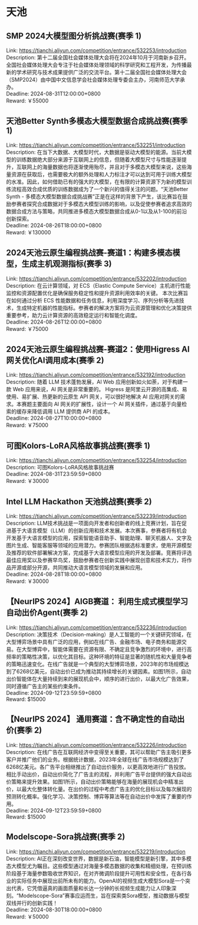 # 天池



## SMP 2024大模型图分析挑战赛(赛季 1)

Link: https://tianchi.aliyun.com/competition/entrance/532253/introduction  
Description: 第十二届全国社会媒体处理大会将在2024年10月于河南新乡召开。全国社会媒体处理大会专注于社会媒体处理领域的科学研究和工程开发，为传播最新的学术研究与技术成果提供广泛的交流平台。第十二届全国社会媒体处理大会（SMP2024）由中国中文信息学会社会媒体处理专委会主办，河南师范大学承办。  
Deadline: 2024-08-31T12:00:00+0800  
Reward: ￥55000  


## 天池Better Synth多模态大模型数据合成挑战赛(赛季 1)

Link: https://tianchi.aliyun.com/competition/entrance/532251/introduction  
Description: 在当下大数据、大模型时代，大数据是驱动大模型的能源。当前大模型的训练数据绝大部分来源于互联网上的信息，但随着大模型尺寸与性能逐渐提升，互联网上的海量数据也将逐渐使用殆尽，并且对于多模态大模型来说，这些海量资源在获取后，也需要极大的额外处理和人力标注才可以达到可用于训练大模型的水准。因此，如何借助已有的强大的大模型，在有限的计算资源下为新的模型训练流程高效合成优质的训练数据成为了一个新兴的值得关注的问题。“天池Better Synth - 多模态大模型数据合成挑战赛”正是在这样的背景下产生，该比赛旨在鼓励参赛者探究合成数据对于多模态大模型训练的影响，以及促使参赛者追求高效的数据合成方法与策略，共同推进多模态大模型数据合成从0-1以及从1-100的前沿创新探索。  
Deadline: 2024-08-26T18:00:00+0800  
Reward: ￥130000  


## 2024天池云原生编程挑战赛-赛道1：构建多模态模型，生成主机观测指标(赛季 3)

Link: https://tianchi.aliyun.com/competition/entrance/532202/introduction  
Description: 在云计算领域，对 ECS（Elastic Compute Service）主机进行性能监控和资源配置优化是确保服务稳定性和提升资源利用效率的关键。 本次比赛旨在如何通过分析 ECS 性能数据和任务信息，利用深度学习、序列分析等先进技术，生成特定机器的性能指标。参赛者的解决方案将为云资源管理和优化决策提供重要参考，助力云计算资源的高效稳定运行和智能化调度。  
Deadline: 2024-08-26T12:00:00+0800  
Reward: ￥75000  


## 2024天池云原生编程挑战赛-赛道2：使用Higress AI网关优化AI调用成本(赛季 2)

Link: https://tianchi.aliyun.com/competition/entrance/532192/introduction  
Description: 随着 LLM 技术蓬勃发展，AI Web 应用创新如火如荼，对于构建一款 Web 应用来说，AI 网关是非常重要的。 Higress 是阿里云开源的高集成、易使用、易扩展、热更新的云原生 API 网关，可以很好地解决 AI 应用对网关的需求。本赛题主要面向 AI 网关的扩展性，设计一个 AI 网关插件，通过基于向量检索的缓存来降低调用 LLM 提供商 API 的成本。  
Deadline: 2024-08-27T10:00:00+0800  
Reward: ￥75000  


## 可图Kolors-LoRA风格故事挑战赛(赛季 1)

Link: https://tianchi.aliyun.com/competition/entrance/532254/introduction  
Description: 可图Kolors-LoRA风格故事挑战赛  
Deadline: 2024-08-31T23:59:59+0800  
Reward: ￥30000  


## Intel LLM Hackathon 天池挑战赛(赛季 2)

Link: https://tianchi.aliyun.com/competition/entrance/532239/introduction  
Description: LLM技术挑战是一项面向开发者和创新者的线上竞赛计划，旨在促进基于大语言模型（LLM）的创新应用和技术发展。本次赛事，参赛者将有机会开发基于大语言模型的应用，探索智能语音助手、智能助理、聊天机器人、文字及图片生成、智能客服等领域的应用潜力。参赛团队根据选标准要求，使用开源模型及推荐的软件部署解决方案，完成基于大语言模型应用的开发及部署。竞赛将评选最佳应用奖以及参赛早鸟奖，鼓励参赛者在创新实践中展现创意和技术实力，将作品开源或部分开源，共同推动大语言模型领域的发展和应用。  
Deadline: 2024-08-28T18:00:00+0800  
Reward: ￥30000  


## 【NeurIPS 2024】AIGB赛道： 利用生成式模型学习自动出价Agent(赛季 2)

Link: https://tianchi.aliyun.com/competition/entrance/532236/introduction  
Description: 决策技术（Decision-making）是人工智能的一个关键研究领域，在大型博弈场景中具有广泛的应用，例如在线广告、金融市场、电子商务和能源交易。在大型博弈中，智能体需要在资源有限、不确定且竞争激烈的环境中，进行高频率的策略性决策，以优化其目标。这种环境的特征是显著的随机性和大量竞争者的策略迅速变化。在线广告就是一个典型的大型博弈场景，2023年的市场规模达到了6268亿美元，自动出价已成为推动其持续增长的关键因素。如图1所示，自动出价智能体在大量持续到来的展现机会中，顺序的进行出价，以最大化广告效果，同时遵循广告主的某些约束条件。  
Deadline: 2024-09-12T23:59:59+0800  
Reward: $15000  


## 【NeurIPS 2024】 通用赛道：含不确定性的自动出价(赛季 2)

Link: https://tianchi.aliyun.com/competition/entrance/532226/introduction  
Description: 在线广告在互联网经济中变得至关重要，其可以帮助广告主吸引更多客户并推广他们的业务。根据统计数据，2023年全球在线广告市场规模达到了6268亿美元。各广告平台相继推出了自动出价服务，以更高效地进行广告投放。相比手动出价，自动出价简化了广告主的流程，并利用广告平台提供的强大自动出价策略来提升效果。如图1所示，自动出价策略能够在海量的展现机会中精准出价，以最大化整体转化量。在出价的过程中考虑广告主的优化目标以及每次展现的预测转化概率。强化学习、决策控制、博弈等算法等在自动出价中发挥了重要的作用。  
Deadline: 2024-09-12T23:59:59+0800  
Reward: $15000  


## Modelscope-Sora挑战赛(赛季 2)

Link: https://tianchi.aliyun.com/competition/entrance/532219/introduction  
Description: AI正在深刻改变世界，数据是新石油，智能模型是新引擎，其中多模态大模型尤为瞩目。这些模型通过对海量多模态数据的收集和精细处理，在预训练阶段基于海量参数吸收世界知识，在对齐微调阶段提升可用性和安全性，在各行各业的实际任务中展现出前所未有的能力。OpenAI的视频生成大模型Sora是一个突出代表，它凭借逼真的画面质量和长达一分钟的长视频生成能力让人印象深刻。“Modelscope-Sora”赛事应运而生，旨在探索类Sora模型，推动数据与模型双线并行的创新实践！  
Deadline: 2024-08-30T18:00:00+0800  
Reward: ￥50000  

